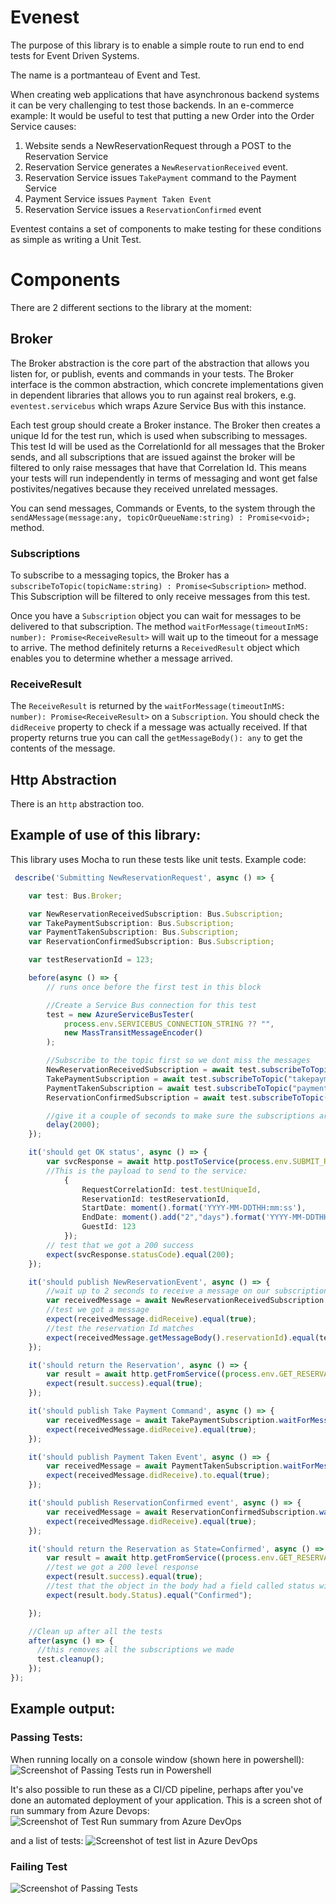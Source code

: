 # Evenest

The purpose of this library is to enable a simple route to run end to end tests for Event Driven Systems.

The name is a portmanteau of Event and Test.

When creating web applications that have asynchronous backend systems it can be very challenging to test those backends.
In an e-commerce example: It would be useful to test that putting a new Order into the Order Service causes:
   
1. Website sends a NewReservationRequest through a POST to the Reservation Service
2. Reservation Service generates a ```NewReservationReceived``` event.
3. Reservation Service issues ```TakePayment``` command to the Payment Service
4. Payment Service issues ```Payment Taken Event```
5. Reservation Service issues a ```ReservationConfirmed``` event

Eventest contains a set of components to make testing for these conditions as simple as writing a Unit Test.

# Components

There are 2 different sections to the library at the moment:

## Broker

The Broker abstraction is the core part of the abstraction that allows you listen for, or publish, events and commands in your tests.
The Broker interface is the common abstraction, which concrete implementations given in dependent libraries that allows you to run against
real brokers, e.g. ```eventest.servicebus``` which wraps Azure Service Bus with this instance.

Each test group should create a Broker instance. The Broker then creates a unique Id for the test run, which is used when subscribing to messages.
This test Id will be used as the CorrelationId for all messages that the Broker sends, and all subscriptions that are issued against the broker will be filtered to only raise messages that have that Correlation Id.
This means your tests will run independently in terms of messaging and wont get false postivites/negatives because they received unrelated messages.

You can send messages, Commands or Events, to the system through the ``` sendAMessage(message:any, topicOrQueueName:string) : Promise<void>;``` method.

### Subscriptions

To subscribe to a messaging topics, the Broker has a ```subscribeToTopic(topicName:string) : Promise<Subscription>``` method.
This Subscription will be filtered to only receive messages from this test. 

Once you have a ```Subscription``` object you can wait for messages to be delivered to that subscription.
The method ```waitForMessage(timeoutInMS: number): Promise<ReceiveResult>``` will wait up to the timeout for a message to arrive.
The method definitely returns a ```ReceivedResult``` object which enables you to determine whether a message arrived. 

### ReceiveResult

The ```ReceiveResult``` is returned by the ```waitForMessage(timeoutInMS: number): Promise<ReceiveResult>``` on a ```Subscription```.
You should check the ```didReceive``` property to check if a message was actually received.
If that property returns true you can call the ```getMessageBody(): any``` to get the contents of the message.

## Http Abstraction

There is an ```http``` abstraction too. 

## Example of use of this library:

This library uses Mocha to run these tests like unit tests. Example code:
``` typescript
 describe('Submitting NewReservationRequest', async () => {

    var test: Bus.Broker;

    var NewReservationReceivedSubscription: Bus.Subscription;
    var TakePaymentSubscription: Bus.Subscription;
    var PaymentTakenSubscription: Bus.Subscription;
    var ReservationConfirmedSubscription: Bus.Subscription;

    var testReservationId = 123;

    before(async () => {
        // runs once before the first test in this block

        //Create a Service Bus connection for this test
        test = new AzureServiceBusTester(
            process.env.SERVICEBUS_CONNECTION_STRING ?? "",
            new MassTransitMessageEncoder()
        );

        //Subscribe to the topic first so we dont miss the messages
        NewReservationReceivedSubscription = await test.subscribeToTopic("newreservationreceived");
        TakePaymentSubscription = await test.subscribeToTopic("takepayment");
        PaymentTakenSubscription = await test.subscribeToTopic("paymenttaken");
        ReservationConfirmedSubscription = await test.subscribeToTopic("reservationconfirmed");

        //give it a couple of seconds to make sure the subscriptions are active
        delay(2000);
    });

    it('should get OK status', async () => {
        var svcResponse = await http.postToService(process.env.SUBMIT_RESERVATION_SERVICE_ENDPOINT ?? "",
        //This is the payload to send to the service:
            {
                RequestCorrelationId: test.testUniqueId,
                ReservationId: testReservationId,
                StartDate: moment().format('YYYY-MM-DDTHH:mm:ss'),
                EndDate: moment().add("2","days").format('YYYY-MM-DDTHH:mm:ss'),
                GuestId: 123
            });
        // test that we got a 200 success
        expect(svcResponse.statusCode).equal(200);
    });

    it('should publish NewReservationEvent', async () => {
        //wait up to 2 seconds to receive a message on our subscription
        var receivedMessage = await NewReservationReceivedSubscription.waitForMessage(2000);
        //test we got a message
        expect(receivedMessage.didReceive).equal(true);
        //test the reservation Id matches
        expect(receivedMessage.getMessageBody().reservationId).equal(testReservationId);
    });

    it('should return the Reservation', async () => {
        var result = await http.getFromService((process.env.GET_RESERVATION_SERVICE_ENDPOINT ?? "") + "?reservationId=" + testReservationId);
        expect(result.success).equal(true);
    });

    it('should publish Take Payment Command', async () => {
        var receivedMessage = await TakePaymentSubscription.waitForMessage(2000);
        expect(receivedMessage.didReceive).equal(true);
    });

    it('should publish Payment Taken Event', async () => {
        var receivedMessage = await PaymentTakenSubscription.waitForMessage(2000);
        expect(receivedMessage.didReceive).to.equal(true);
    });

    it('should publish ReservationConfirmed event', async () => {
        var receivedMessage = await ReservationConfirmedSubscription.waitForMessage(2000);
        expect(receivedMessage.didReceive).equal(true);
    });

    it('should return the Reservation as State=Confirmed', async () => {
        var result = await http.getFromService((process.env.GET_RESERVATION_SERVICE_ENDPOINT ?? "") + "?reservationId=" + testReservationId);
        //test we got a 200 level response
        expect(result.success).equal(true);
        //test that the object in the body had a field called status with a value = 'Confirmed'
        expect(result.body.Status).equal("Confirmed");

    });

    //Clean up after all the tests
    after(async () => {
      //this removes all the subscriptions we made
      test.cleanup();
    });
});

```

## Example output:


### Passing Tests:
When running locally on a console window (shown here in powershell):
![Screenshot of Passing Tests run in Powershell](/Eventest/docs/PassingTests.png)

It's also possible to run these as a CI/CD pipeline, perhaps after you've done an automated deployment of your application.
This is a screen shot of run summary from Azure Devops:
![Screenshot of Test Run summary from Azure DevOps](/Eventest/docs/PassingTestsInAzDo.png)

and a list of tests:
![Screenshot of test list in Azure DevOps](/Eventest/docs/PassingTestsListInAzDo.png)
### Failing Test

![Screenshot of Passing Tests](/Eventest/docs/FailingTest.png)
